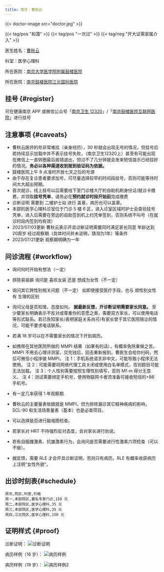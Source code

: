 ```yaml
---
title: 南京｜曹秋云
---
```


{{< doctor-image src="doctor.jpg" >}}

{{< tag/pos "和蔼" >}} {{< tag/pos "一次过" >}} {{< tag/neg "开大证需家属介入" >}}

医生姓名：[曹秋云](https://www.haodf.com/doctor/24012.html)

科室：医学心理科

所在医院：[南京大学医学院附属鼓楼医院](https://amap.com/place/B00190B48R)

所在医院：[南京鼓楼医院江北国际医院](https://amap.com/place/B0FFH0UTCD)

## 挂号 {#register}

可在健康南京 APP 或微信公众号「[南京卫生 12320](weixin://Health_NJ)」/「[南京鼓楼医院互联网医院](weixin://gh_f33184183ded)」进行挂号

## 注意事项 {#caveats}

- 曹秋云医师的号非常难挂（亲身经历），30 秒就会出现无号的情况，但挂号后若持续显示加载中并不表示挂号失败，（南京卫生12320上）甚至有可能出现在微信上一直转圈最后报错退出，但过不了几分钟就会发来短信提示已经挂好的情况。**务必以各种渠道收到报到验证码为依据。**
- 鼓楼医院上午 8 点准时开放七天之后的号源
- 由于存在复诊患者要求加号，可尽量选择较早的时间段挂号，否则可能等待时间大大超出预期。
- 首次就诊，线上挂号以后需要线下至门诊楼大厅的自助机刷身份证/就诊卡缴费，并领取**挂号凭单**，请务必在**预约就诊时段开始前**完成缴费
- 诊断证明 需要到 二楼护士站 进行 盖章，病历也可以盖章。
- 本部的医学心理科诊室位于门诊 5 楼 6 区，进入诊室区域时护士会查验挂号凭单，进入后需要在旁边的自助签到机上扫凭单签到，否则系统不叫号（在就诊时段内签到均有效）
- 2023/07/03更新 曹秋云表示开具诊断证明需要同时满足家长同意 年龄达到20周岁 经过观察期（具体时间并未说明，猜测为1年）等条件
- 2023/07/21更新 观察期明确为一年

## 问诊流程 {#workflow}

- 询问何时开始有想法（一定）
- 排除易装癖
  询问是 喜欢女装 还是 想成为女性（不一定）
- 询问其它跨性别相关问题（不一定）
  如即使接受医疗手段，也与 顺性别女性 有 生理的区别
- 询问父母是否知情，态度如何。
  **据最新反馈，开诊断证明需要家长同意。**
  至少要家长明确表示不反对或尊重你的意愿之类，需要双方家长，可以使用电话等形式联系。若已告知家长/表明家庭关系尚可/有家长曾于其它医院陪诊的情况，可能不要求电话联系。
- 若满 18 岁可以在不需要家长的情况下开到病历。
- 如携带在其他医院所做的 MMPI 结果（如果有的话），有概率免除重做之苦。
  MMPI 不用去心理评测室，交完钱后，回去重新报到。曹医生会给你扫码，然后可微信小程序做 MMPI。
  注 1：手机系统语言非中文，可能导致小程序无法使用。
  注 2：可能需要将网络代理工具关闭或使用白名单模式，否则题目可能无法加载。
  注 3：个人性别需要按照生理性别填写，否则 Mf-m 得分无意义。
  注 4：测试需要绑定手机号，使用物联网卡者须准备可接收短信的+86 手机号。
- 有一定几率获得 1 年观察期

- 曹秋云的主要量表依据就是 MMPI，但为排除漏诊其它精神疾病的影响，SCL-90 和生活场景量表（基本）也是必查项目。
- 可以选择是否进行脑电图检查。
- 若家长对 HRT 不持强烈反对态度，会对家长进行劝说。
- 若有自服雌激素、抗雄激素行为，会询问是否需要进行性激素六项检查（可以不做）。
- 据反馈，需要 RLE 才会开具诊断证明，否则只有病历。RLE 有概率收获病历上注明“女性外貌”。

## 出诊时刻表{#schedule}

```csv
周次,院区,科室,价格
周一,本部院区,著名专家门诊,150 元
周二,本部院区,医学心理科,35 元
周三,本部院区,医学心理科,35 元
周四,江北院区,医学心理科,150 元
```

## 证明样式 {#proof}

诊断证明：
![诊断证明](proof.jpg)

病历样例（16 岁）：
![病历样例](record.jpg)

病历样例（19 岁）：
![病历样例2](record2.jpg)

